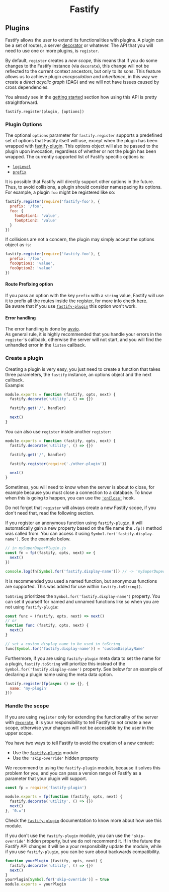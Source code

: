<h1 align="center">Fastify</h1>

## Plugins
Fastify allows the user to extend its functionalities with plugins.
A plugin can be a set of routes, a server [decorator](https://github.com/fastify/fastify/blob/master/docs/Decorators.md) or whatever. The API that you will need to use one or more plugins, is `register`.<br>

By default, `register` creates a *new scope*, this means that if you do some changes to the Fastify instance (via `decorate`), this change will not be reflected to the current context ancestors, but only to its sons. This feature allows us to achieve plugin *encapsulation* and *inheritance*, in this way we create a *direct acyclic graph* (DAG) and we will not have issues caused by cross dependencies.

You already see in the [getting started](https://github.com/fastify/fastify/blob/master/docs/Getting-Started.md#register) section how using this API is pretty straightforward.
```
fastify.register(plugin, [options])
```

<a name="plugin-options"></a>
### Plugin Options
The optional `options` parameter for `fastify.register` supports a predefined set of options that Fastify itself will use, except when the plugin has been wrapped with [fastify-plugin](https://github.com/fastify/fastify-plugin). This options object will also be passed to the plugin upon invocation, regardless of whether or not the plugin has been wrapped. The currently supported list of Fastify specific options is:

+ [`logLevel`](https://github.com/fastify/fastify/blob/master/docs/Routes.md#custom-log-level)
+ [`prefix`](https://github.com/fastify/fastify/blob/master/docs/Plugins.md#route-prefixing-options)

It is possible that Fastify will directly support other options in the future. Thus, to avoid collisions, a plugin should consider namespacing its options. For example, a plugin `foo` might be registered like so:

```js
fastify.register(require('fastify-foo'), {
  prefix: '/foo',
  foo: {
    fooOption1: 'value',
    fooOption2: 'value'
  }
})
```

If collisions are not a concern, the plugin may simply accept the options object as-is:

```js
fastify.register(require('fastify-foo'), {
  prefix: '/foo',
  fooOption1: 'value',
  fooOption2: 'value'
})
```

<a name="route-prefixing-option"></a>
#### Route Prefixing option
If you pass an option with the key `prefix` with a `string` value, Fastify will use it to prefix all the routes inside the register, for more info check [here](https://github.com/fastify/fastify/blob/master/docs/Routes.md#route-prefixing).<br>
Be aware that if you use [`fastify-plugin`](https://github.com/fastify/fastify-plugin) this option won't work.

<a name="error-handling"></a>
#### Error handling
The error handling is done by [avvio](https://github.com/mcollina/avvio#error-handling).<br>
As general rule, it is highly recommended that you handle your errors in the `register`'s callback, otherwise the server will not start, and you will find the unhandled error in the `listen` callback.

<a name="create-plugin"></a>
### Create a plugin
Creating a plugin is very easy, you just need to create a function that takes three parameters, the `fastify` instance, an options object and the next callback.<br>
Example:
```js
module.exports = function (fastify, opts, next) {
  fastify.decorate('utility', () => {})

  fastify.get('/', handler)

  next()
}
```
You can also use `register` inside another `register`:
```js
module.exports = function (fastify, opts, next) {
  fastify.decorate('utility', () => {})

  fastify.get('/', handler)

  fastify.register(require('./other-plugin'))

  next()
}
```
Sometimes, you will need to know when the server is about to close, for example because you must close a connection to a database. To know when this is going to happen, you can use the [`'onClose'`](https://github.com/fastify/fastify/blob/master/docs/Hooks.md#on-close) hook.

Do not forget that `register` will always create a new Fastify scope, if you don't need that, read the following section.

If you register an anonymous function using `fastify-plugin`, it will automatically gain a new property based on the file name the `.fp()` method was called from. You can access it using `Symbol.for('fastify.display-name')`. See the example below.

```javascript
// in mySuperDuperPlugin.js
const fn = fp((fastify, opts, next) => {
  next()
})

console.log(fn[Symbol.for('fastify.display-name')]) // -> 'mySuperDuperPlugin'
```

It is recommended you used a named function, but anonymous functions are supported. This was added for use within `fastify.toString()`.

`toString` prioritizes the `Symbol.for('fastify.display-name')` property. You can set it yourself for named and unnamed functions like so when you are not using `fastify-plugin`:
```js
const func = (fastify, opts, next) => next()
// or
function func (fastify, opts, next) {
  next()
}

// set a custom display name to be used in toString
func[Symbol.for('fastify.display-name')] = 'customDisplayName'
```
Furthermore, if you are using `fastify-plugin` meta data to set the name for a plugin, `fastify.toString` will priortize this instead of the `Symbol.for('fastify.display-name')` property. See below for an example of declaring a plugin name using the meta data option.

```js
fastify.register(fp(async () => {}, {
  name: 'my-plugin'
}))
```

<a name="handle-scope"></a>
### Handle the scope
If you are using `register` only for extending the functionality of the server with  [`decorate`](https://github.com/fastify/fastify/blob/master/docs/Decorators.md), it is your responsibility to tell Fastify to not create a new scope, otherwise your changes will not be accessible by the user in the upper scope.

You have two ways to tell Fastify to avoid the creation of a new context:
- Use the [`fastify-plugin`](https://github.com/fastify/fastify-plugin) module
- Use the `'skip-override'` hidden property

We recommend to using the `fastify-plugin` module, because it solves this problem for you, and you can pass a version range of Fastify as a parameter that your plugin will support.
```js
const fp = require('fastify-plugin')

module.exports = fp(function (fastify, opts, next) {
  fastify.decorate('utility', () => {})
  next()
}, '0.x')
```
Check the [`fastify-plugin`](https://github.com/fastify/fastify-plugin) documentation to know more about how use this module.

If you don't use the `fastify-plugin` module, you can use the `'skip-override'` hidden property, but we do not recommend it. If in the future the Fastify API changes it will be a your responsibility update the module, while if you use `fastify-plugin`, you can be sure about backwards compatibility.
```js
function yourPlugin (fastify, opts, next) {
  fastify.decorate('utility', () => {})
  next()
}
yourPlugin[Symbol.for('skip-override')] = true
module.exports = yourPlugin
```
